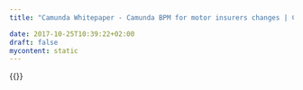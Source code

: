 ```yaml
---
title: "Camunda Whitepaper - Camunda BPM for motor insurers changes | Camunda BPM"

date: 2017-10-25T10:39:22+02:00
draft: false
mycontent: static
---
```

{{<whitepapers-single
title="Camunda BPM for motor insurers changes"
teaser="<h3>Replacement of a Cobol mainframe system</h3><p>This case study describes the implementation of a core process at a leading German insurance company.</p><p>The goal was to optimize the processes as part of a change in motor insurers as well as lifting the burden on the administrators responsible.</p><p>The existing Cobol mainframe system was replaced by a new Java based and relational database based solution.</p><p>The project is the first project within this particular insurance that has managed to implement complex BPMN processes in close collaboration with the business departments. As a result, greater process transparency and standardization was achieved, which resulted in a doubling of the previous automation rate.</p>"
mcautomationid="6ef2b89dfa"
mcemailid="92178e5b4a"
hsformid="6082e60c-f178-40b5-a5f1-02eb84690f95"
pdf="//assets.ctfassets.net/vpidbgnakfvf/GYoVGt6YQmsYOc4kukIi8/8557eea101e0897db7db38ba74bc1bf3/Camunda_BPM_for_motor_insurers_changes_whitepaper.pdf"
thumbnail="//images.ctfassets.net/vpidbgnakfvf/7kxvjn7ANqUQAQ8iosc0Ac/67e4d810d79488ec107ffc68a0d70f48/versichererwechsel_en.svg">}}
